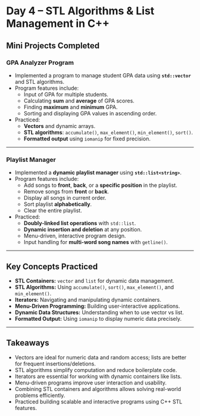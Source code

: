# Day 4 – STL Algorithms & List Management in C++

## Mini Projects Completed

### GPA Analyzer Program
- Implemented a program to manage student GPA data using **`std::vector`** and STL algorithms.
- Program features include:
  - Input of GPA for multiple students.
  - Calculating **sum** and **average** of GPA scores.
  - Finding **maximum** and **minimum** GPA.
  - Sorting and displaying GPA values in ascending order.
- Practiced:
  - **Vectors** and dynamic arrays.
  - **STL algorithms**: `accumulate()`, `max_element()`, `min_element()`, `sort()`.
  - **Formatted output** using `iomanip` for fixed precision.

---

### Playlist Manager
- Implemented a **dynamic playlist manager** using **`std::list<string>`**.
- Program features include:
  - Add songs to **front**, **back**, or a **specific position** in the playlist.
  - Remove songs from **front** or **back**.
  - Display all songs in current order.
  - Sort playlist **alphabetically**.
  - Clear the entire playlist.
- Practiced:
  - **Doubly-linked list operations** with `std::list`.
  - **Dynamic insertion and deletion** at any position.
  - Menu-driven, interactive program design.
  - Input handling for **multi-word song names** with `getline()`.

---

## Key Concepts Practiced
- **STL Containers:** `vector` and `list` for dynamic data management.
- **STL Algorithms:** Using `accumulate()`, `sort()`, `max_element()`, and `min_element()`.
- **Iterators:** Navigating and manipulating dynamic containers.
- **Menu-Driven Programming:** Building user-interactive applications.
- **Dynamic Data Structures:** Understanding when to use vector vs list.
- **Formatted Output:** Using `iomanip` to display numeric data precisely.

---

## Takeaways
- Vectors are ideal for numeric data and random access; lists are better for frequent insertions/deletions.
- STL algorithms simplify computation and reduce boilerplate code.
- Iterators are essential for working with dynamic containers like lists.
- Menu-driven programs improve user interaction and usability.
- Combining STL containers and algorithms allows solving real-world problems efficiently.
- Practiced building scalable and interactive programs using C++ STL features.
